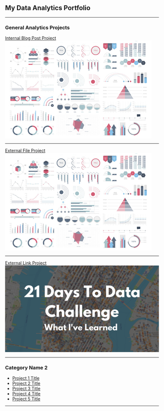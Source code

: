 ## My Data Analytics Portfolio

---

### General Analytics Projects

[Internal Blog Post Project](/sample_page)
<img src="images/dummy_thumbnail.jpg?raw=true"/>

---
[External File Project](/pdf/sample_presentation.pdf)
<img src="images/dummy_thumbnail.jpg?raw=true"/>

---
[External Link Project]([https://www.linkedin.com/pulse/what-i-learned-21-days-data-avery-smith/])
<img src="images/21 Days To Data Challenge What I've Learned Cover.png?raw=true"/>

---

### Category Name 2

- [Project 1 Title](http://example.com/)
- [Project 2 Title](http://example.com/)
- [Project 3 Title](http://example.com/)
- [Project 4 Title](http://example.com/)
- [Project 5 Title](http://example.com/)

---




